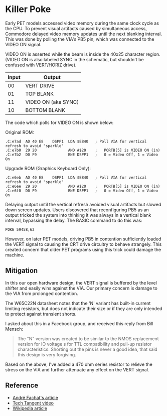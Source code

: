 # Killer Poke

Early PET models accessed video memory during the same clock cycle as the CPU.  To prevent visual artifacts caused by simultaneous access, Commodore delayed video memory updates until the next blanking interval.  This was done by polling the VIA's PB5 pin, which was connected to the VIDEO ON signal.

VIDEO ON is asserted while the beam is inside the 40x25 character region.  (VIDEO ON is also labeled SYNC in the schematic, but shouldn't be confused with VERT/HORIZ drive).

Input | Output
------|-----------
  00  | VERT DRIVE
  01  | TOP BLANK
  11  | VIDEO ON (aka SYNC)
  10  | BOTTOM BLANK

The code which polls for VIDEO ON is shown below:

Original ROM:

```text
.C:e7ad  AD 40 E8    DSPP1  LDA $E840   ; Poll VIA for vertical refresh to avoid "sparkle"
.C:e7b0  29 20              AND #$20    ;   PORTB[5] is VIDEO ON (in)
.C:e7b2  D0 F9              BNE DSPP1   ;   0 = Video Off, 1 = Video On
```

Upgrade ROM (Graphics Keyboard Only):

```text
.C:e6eb  AD 40 E8    DSPP1  LDA $E840   ; Poll VIA for vertical refresh to avoid "sparkle"
.C:e6ee  29 20              AND #$20    ;   PORTB[5] is VIDEO ON (in)
.C:e6f0  D0 F9              BNE DSPP1   ;   0 = Video Off, 1 = Video On
```

Delaying output until the vertical refresh avoided visual artifacts but slowed down screen updates. Users discovered that reconfiguring PB5 as an output tricked the system into thinking it was always in a vertical blank interval, bypassing the delay.  The BASIC command to do this was:

```basic
POKE 59458,62
```

However, on later PET models, driving PB5 in contention sufficiently loaded the VERT signal to causing the CRT drive circuitry to behave strangely.  This created concern that older PET programs using this trick could damage the machine.

## Mitigation

In this our open hardware design, the VERT signal is buffered by the level shifter and easily wins against the VIA.  Our primary concern is damage to the VIA from prolonged contention.

The W65C22N datasheet notes that the 'N' variant has built-in current limiting resistors, but does not indicate their size or if they are only intended to protect against transient shorts.

I asked about this in a Facebook group, and received this reply from Bill Mensch:

> The "N" version was created to be similar to the NMOS replacement version for IO voltage s for TTL compatibility and pull-up resistor characteristics. Shorting out the pins is never a good idea, that said this design is very forgiving.

Based on the above, I've added a 470 ohm series resistor to relieve the stress on the VIA and further attenuate any effect on the VERT signal.

## Reference

* [André Fachat's article](http://www.6502.org/users/andre/petindex/poke/index.html)
* [Tech Tangent video](https://www.youtube.com/watch?v=7bMJ0NIuWU0)
* [Wikipedia article](https://en.wikipedia.org/wiki/Killer_poke#Commodore_PET)
